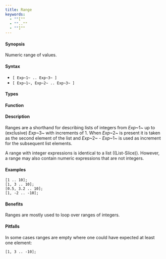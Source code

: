 ```yaml
---
title: Range
keywords:
  - ""[""
  - ""..""
  - ""]""
---
```


#### Synopsis

Numeric range of values.

#### Syntax

*  `[ Exp~1~ .. Exp~3~ ]`
*  `[ Exp~1~, Exp~2~ .. Exp~3~ ]`

#### Types

#### Function

#### Description

Ranges are a shorthand for describing lists of integers from 
_Exp_~1~ up to (exclusive) _Exp_~3~ with increments of 1.
When _Exp_~2~ is present it is taken as the second element of the list
and _Exp_~2~ - _Exp_~1~ is used as increment for the subsequent list elements.

A range with integer expressions is identical to a list ((List-Slice)).
However, a range may also contain numeric expressions that are not integers.

#### Examples

```rascal-shell
[1 .. 10];
[1, 3 .. 10];
[0.5, 3.2 .. 10];
[1, -2 .. -10];
```

#### Benefits

Ranges are mostly used to loop over ranges of integers.

#### Pitfalls

In some cases ranges are empty where one could have expected at least one element:
```rascal-shell
[1, 3 .. -10];
```

